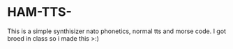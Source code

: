 # HAM-TTS-
This is a simple synthisizer nato phonetics, normal tts and morse code. I got broed in class so i made this >:)
